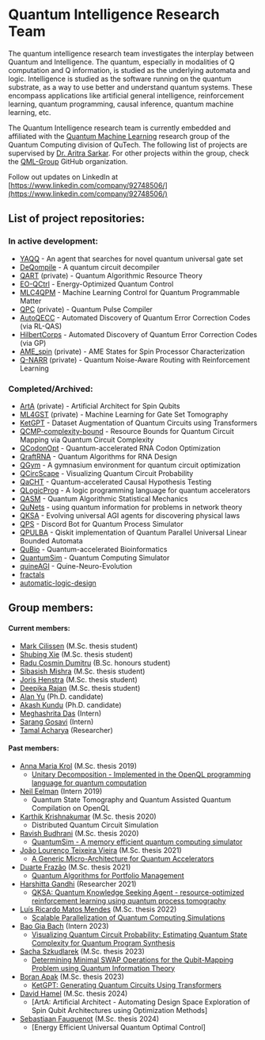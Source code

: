 # Quantum Intelligence Research Team

The quantum intelligence research team investigates the interplay between Quantum and Intelligence. The quantum, especially in modalities of Q computation and Q information, is studied as the underlying automata and logic. Intelligence is studied as the software running on the quantum substrate, as a way to use better and understand quantum systems. These encompass applications like artificial general intelligence, reinforcement learning, quantum programming, causal inference, quantum machine learning, etc.

The Quantum Intelligence research team is currently embedded and affiliated with the [Quantum Machine Learning](https://www.tudelft.nl/en/eemcs/the-faculty/departments/quantum-computer-engineering/sections/quantum-circuits-architectures-and-technology/groups/quantum-machine-learning) research group of the Quantum Computing division of QuTech. The following list of projects are supervised by [Dr. Aritra Sarkar](https://github.com/prince-ph0en1x). For other projects within the group, check the [QML-Group](https://github.com/QML-Group) GitHub organization.

Follow out updates on LinkedIn at [https://www.linkedin.com/company/92748506/](https://www.linkedin.com/company/92748506/)

## List of project repositories:
### In active development:
* [YAQQ](https://github.com/Advanced-Research-Centre/YAQQ) - An agent that searches for novel quantum universal gate set
* [DeQompile](https://github.com/Advanced-Research-Centre/DeQompile) - A quantum circuit decompiler
* [QART](https://github.com/QML-Group/QART/) (private) - Quantum Algorithmic Resource Theory
* [EO-QCtrl](https://github.com/QML-Group/EO-QCtrl) - Energy-Optimized Quantum Control
* [MLC4QPM](https://github.com/Advanced-Research-Centre/MLC4QPM) - Machine Learning Control for Quantum Programmable Matter
* [QPC](https://github.com/QML-Group/qpc) (private) - Quantum Pulse Compiler
* [AutoQECC](https://github.com/Aqasch/RL-for-QECC) - Automated Discovery of Quantum Error Correction Codes (via RL-QAS)
* [HilbertCorps](https://github.com/Advanced-Research-Centre/HilbertCorps) - Automated Discovery of Quantum Error Correction Codes (via GP)
* [AME_spin](https://github.com/QML-Group/AME_spin) (private) - AME States for Spin Processor Characterization
* [Q-NARR](https://github.com/jhenstra/Q-NARR) (private) - Quantum Noise-Aware Routing with Reinforcement Learning
### Completed/Archived:
* [ArtA]() (private) - Artificial Architect for Spin Qubits
* [ML4GST](https://github.com/QML-Group/ML4GST) (private) - Machine Learning for Gate Set Tomography
* [KetGPT](https://github.com/QML-Group/KetGPT) - Dataset Augmentation of Quantum Circuits using Transformers
* [QCMP-complexity-bound](https://github.com/QML-Group/QCMP-complexity-bound) - Resource Bounds for Quantum Circuit Mapping via Quantum Circuit Complexity
* [QCodonOpt](https://github.com/Advanced-Research-Centre/mRNA-CodonOpt) - Quantum-accelerated RNA Codon Optimization
* [QraftRNA](https://github.com/Advanced-Research-Centre/QraftRNA) - Quantum Algorithms for RNA Design
* [QGym](https://github.com/Advanced-Research-Centre/QGym) - A gymnasium environment for quantum circuit optimization
* [QCircScape](https://github.com/Advanced-Research-Centre/QCircScape) - Visualizing Quantum Circuit Probability
* [QaCHT](https://github.com/Advanced-Research-Centre/QaCHT) - Quantum-accelerated Causal Hypothesis Testing
* [QLogicProg](https://github.com/Advanced-Research-Centre/QLogicProg) - A logic programming language for quantum accelerators
* [QASM](https://github.com/Advanced-Research-Centre/QASM) - Quantum Algorithmic Statistical Mechanics
* [QuNets](https://github.com/Advanced-Research-Centre/QuNets) - using quantum information for problems in network theory
* [QKSA](https://github.com/Advanced-Research-Centre/QKSA) - Evolving universal AGI agents for discovering physical laws
* [QPS](https://github.com/Advanced-Research-Centre/QPS) - Discord Bot for Quantum Process Simulator
* [QPULBA](https://github.com/Advanced-Research-Centre/QPULBA) - Qiskit implementation of Quantum Parallel Universal Linear Bounded Automata
* [QuBio](https://github.com/Advanced-Research-Centre/QuBio) - Quantum-accelerated Bioinformatics
* [QuantumSim](https://github.com/CaffeineMakesCode/QuantumSim) - Quantum Computing Simulator
* [quineAGI](https://github.com/Advanced-Research-Centre/quineAGI) - Quine-Neuro-Evolution
* [fractals](https://github.com/Advanced-Research-Centre/fractals)
* [automatic-logic-design](https://github.com/Advanced-Research-Centre/automatic-logic-design)

## Group members:
#### Current members:
* [Mark Cilissen](https://www.linkedin.com/in/mxxxc/) (M.Sc. thesis student)
* [Shubing Xie](https://www.linkedin.com/in/shubing-xie-44060b267/) (M.Sc. thesis student)
* [Radu Cosmin Dumitru](https://www.linkedin.com/in/radu-cosmin-dumitru-578972295/) (B.Sc. honours student)
* [Sibasish Mishra](https://www.linkedin.com/in/sibasish-mishra-078bbb176) (M.Sc. thesis student)
* [Joris Henstra](https://www.linkedin.com/in/jorishenstra) (M.Sc. thesis student)
* [Deepika Rajan](https://www.linkedin.com/in/deepika-rajan-991624249/) (M.Sc. thesis student)
* [Alan Yu](https://qutech.nl/person/alan-yu/) (Ph.D. candidate)
* [Akash Kundu](https://www.linkedin.com/in/aqasch) (Ph.D. candidate)
* [Meghashrita Das](https://www.linkedin.com/in/meghashrita-das-b02811190/) (Intern)
* [Sarang Gosavi](https://www.linkedin.com/in/sarang-gosavi-b3249b169) (Intern)
* [Tamal Acharya](https://www.linkedin.com/in/tamal-acharya-49178a27) (Researcher)
#### Past members:
* [Anna Maria Krol](https://www.linkedin.com/in/anneriet-krol-05027b14b) (M.Sc. thesis 2019)
  - [Unitary Decomposition - Implemented in the OpenQL programming language for quantum computation](http://resolver.tudelft.nl/uuid:9c60d13d-4f42-4d8b-bc23-5de92d7b9600)
* [Neil Eelman](https://www.linkedin.com/in/neileelman/) (Intern 2019)
  - Quantum State Tomography and Quantum Assisted Quantum Compilation on OpenQL
* [Karthik Krishnakumar](https://www.linkedin.com/in/karthik-krishnakumar) (M.Sc. thesis 2020)
  - Distributed Quantum Circuit Simulation
* [Ravish Budhrani](https://www.linkedin.com/in/ravi-budhrani-31767b128) (M.Sc. thesis 2020)
  - [QuantumSim - A memory efficient quantum computing simulator](http://resolver.tudelft.nl/uuid:8d0d0375-f35c-472f-bdd7-ad0012b22c91)
* [João Lourenço Teixeira Vieira](https://www.linkedin.com/in/joaoltvieira) (M.Sc. thesis 2021)
  - [A Generic Micro-Architecture for Quantum Accelerators](https://repositorio-aberto.up.pt/bitstream/10216/136070/2/494080.pdf)
* [Duarte Frazão](https://www.linkedin.com/in/duartefrazao) (M.Sc. thesis 2021)
  - [Quantum Algorithms for Portfolio Management](https://repositorio-aberto.up.pt/bitstream/10216/135859/2/490520.pdf)
* [Harshitta Gandhi](https://www.linkedin.com/in/harshitta-gandhi) (Researcher 2021)
  - [QKSA: Quantum Knowledge Seeking Agent - resource-optimized reinforcement learning using quantum process tomography](https://arxiv.org/abs/2112.03643)
* [Luís Ricardo Matos Mendes](https://www.linkedin.com/in/luis-rmendes) (M.Sc. thesis 2022)
  - [Scalable Parallelization of Quantum Computing Simulations](https://repositorio-aberto.up.pt/bitstream/10216/142721/2/572019.pdf)
* [Bao Gia Bach](https://www.linkedin.com/in/bao-bach) (Intern 2023)
  - [Visualizing Quantum Circuit Probability: Estimating Quantum State Complexity for Quantum Program Synthesis](https://www.mdpi.com/1099-4300/25/5/763)
* [Sacha Szkudlarek](https://www.linkedin.com/in/sacha-szkudlarek-375046129) (M.Sc. thesis 2023)
  - [Determining Minimal SWAP Operations for the Qubit-Mapping Problem using Quantum Information Theory](http://resolver.tudelft.nl/uuid:9923313d-45c9-4af6-b800-98cfe28aab12)
* [Boran Apak](https://www.linkedin.com/in/boran-apak-004849279) (M.Sc. thesis 2023)
  - [KetGPT: Generating Quantum Circuits Using Transformers](http://resolver.tudelft.nl/uuid:ffa47fb5-527b-4e8c-be88-f25fb9d27761)
* [David Hamel](https://www.linkedin.com/in/david-hamel-322a9b197) (M.Sc. thesis 2024)
  - [ArtA: Artificial Architect - Automating Design Space Exploration of Spin Qubit Architectures using Optimization Methods]
* [Sebastiaan Fauquenot](https://www.linkedin.com/in/sebastiaan-fauquenot-694147182/) (M.Sc. thesis 2024)
  - [Energy Efficient Universal Quantum Optimal Control]

